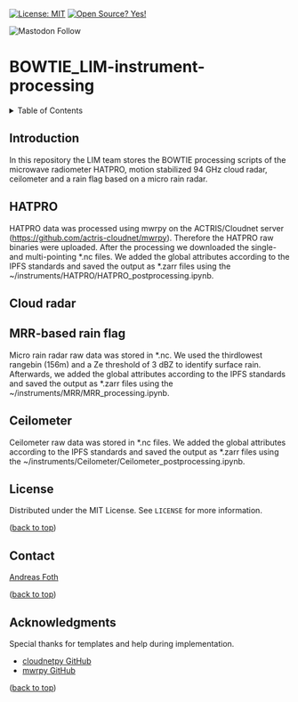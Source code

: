 <a name="top"></a>

[![License: MIT](https://img.shields.io/badge/License-MIT-yellow.svg)](https://opensource.org/licenses/MIT)
[![Open Source? Yes!](https://badgen.net/badge/Open%20Source%20%3F/Yes%21/blue?icon=github)](https://github.com/Naereen/badges/)
<!--[![Maintenance](https://img.shields.io/badge/Maintained%3F-yes-green.svg)](https://github.com/remsens-lim/pyMakeRetrieval/graphs/commit-activity) -->
![Mastodon Follow](https://img.shields.io/mastodon/follow/114193593282968080?domain=wisskomm.social)

# BOWTIE_LIM-instrument-processing

<!-- TABLE OF CONTENTS -->
<details>
  <summary>Table of Contents</summary>
  <ol>
    <li><a href="#Introduction">Introduction</a></li>
    <li><a href="#HATPRO">HATPRO</a></li>
    <li><a href="#Cloud_radar">Cloud radar</a></li>
    <li><a href="#rain_flag">MRR-based rain flag</a></li>
    <li><a href="#Ceilometer">Ceilometer</a></li>
    <li><a href="#license">License</a></li>
    <li><a href="#contact">Contact</a></li>
    <li><a href="#acknowledgments">Acknowledgments</a></li>
  </ol>
</details>


<!-- Introduction -->
## Introduction

In this repository the LIM team stores the BOWTIE processing scripts of the microwave radiometer HATPRO, motion stabilized 94 GHz cloud radar, ceilometer and a rain flag based on a micro rain radar.

<!-- HATPRO -->
## HATPRO

HATPRO data was processed using mwrpy on the ACTRIS/Cloudnet server (https://github.com/actris-cloudnet/mwrpy). Therefore the HATPRO raw binaries were uploaded. After the processing we downloaded the single- and multi-pointing *.nc files. We added the global attributes according to the IPFS standards and saved the output as *.zarr files using the ~/instruments/HATPRO/HATPRO_postprocessing.ipynb.

<!-- Cloud_radar -->
## Cloud radar


<!-- #ain_flag -->
## MRR-based rain flag
Micro rain radar raw data was stored in *.nc. We used the thirdlowest rangebin (156m) and a Ze threshold of 3 dBZ to identify surface rain. Afterwards, we added the global attributes according to the IPFS standards and saved the output as *.zarr files using the ~/instruments/MRR/MRR_processing.ipynb.

<!-- Ceilometer -->
## Ceilometer
Ceilometer raw data was stored in *.nc files. We added the global attributes according to the IPFS standards and saved the output as *.zarr files using the ~/instruments/Ceilometer/Ceilometer_postprocessing.ipynb.


<!-- LICENSE -->
## License

Distributed under the MIT License. See `LICENSE` for more information.

<p text-align="right">(<a href="#top">back to top</a>)</p>

<!-- CONTACT -->
## Contact

[Andreas Foth](https://www.uni-leipzig.de/personenprofil/mitarbeiter/dr-andreas-foth)


<p text-align="right">(<a href="#top">back to top</a>)</p>

<!-- ACKNOWLEDGMENTS -->
## Acknowledgments

Special thanks for templates and help during implementation.

* [cloudnetpy GitHub](https://github.com/actris-cloudnet/cloudnetpy.git)
* [mwrpy GitHub](https://github.com/actris-cloudnet/mwrpy.git)

<p text-align="right">(<a href="#top">back to top</a>)</p>
